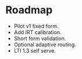 # Roadmap

- Pilot v1 fixed form.
- Add IRT calibration.
- Short form validation.
- Optional adaptive routing.
- LTI 1.3 self serve.
